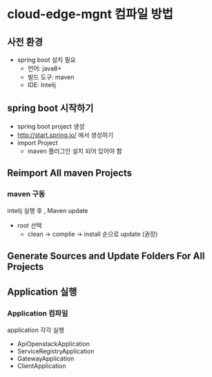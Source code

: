 # cloud-edge-mgnt 컴파일 방법

## 사전 환경
* spring boot 설치 필요
  * 언어: java8+
  * 빌드 도구: maven
  * IDE: Intelij
## spring boot 시작하기  
* spring boot project 생성
* http://start.spring.io/ 에서 생성하기
* import Project
  * maven 플러그인 설치 되어 있어야 함 
  
## Reimport All maven Projects
### maven 구동
intelij 실행 후  , Maven update
* root 선택
  * clean -> complie -> install 순으로 update (권장)
  
## Generate Sources and Update Folders For All Projects

## Application 실행 
### Application 컴파일
 application 각각 실행 
* ApiOpenstackApplication 
* ServiceRegistryApplication
* GatewayApplication
* ClientApplication
